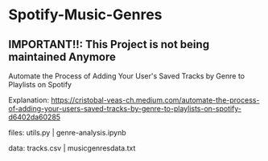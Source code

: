 # Spotify-Music-Genres
## IMPORTANT!!: This Project is not being maintained Anymore

Automate the Process of Adding Your User's Saved Tracks by Genre to Playlists on Spotify


Explanation: https://cristobal-veas-ch.medium.com/automate-the-process-of-adding-your-users-saved-tracks-by-genre-to-playlists-on-spotify-d6402da60285

files: utils.py | genre-analysis.ipynb

data: tracks.csv | musicgenresdata.txt

